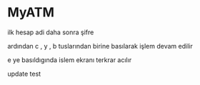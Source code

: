 # MyATM

ilk hesap adi
daha sonra şifre

ardından c , y , b
tuslarından birine basılarak işlem devam edilir

e ye basıldıgında islem ekranı terkrar acılır

update test
